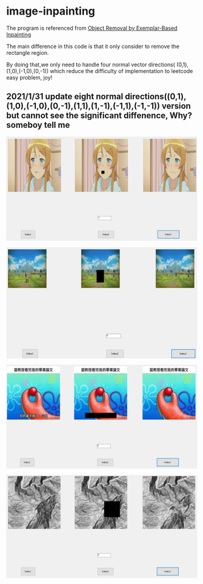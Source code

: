 # image-inpainting


The program is referenced from [Object Removal by Exemplar-Based Inpainting](https://ieeexplore.ieee.org/document/1211538)

The main difference in this code is that it only consider to remove the rectangle region.

By doing that,we only need to handle four normal vector directions( (0,1),(1,0),(-1,0),(0,-1)) which reduce the difficulty of implementation to leetcode easy problem, joy!

2021/1/31 update eight normal directions((0,1),(1,0),(-1,0),(0,-1),(1,1),(1,-1),(-1,1),(-1,-1)) version but cannot see the significant diffenence, Why? someboy tell me
-----------------------------------------

![image](https://github.com/ga544523/image-inpainting/blob/main/result/result5.PNG?raw=true)




![image](https://github.com/ga544523/image-inpainting/blob/main/result/result2.PNG?raw=true)





![image](https://github.com/ga544523/image-inpainting/blob/main/result/result3.PNG?raw=true)





![image](https://github.com/ga544523/image-inpainting/blob/main/result/result4.PNG?raw=true)
